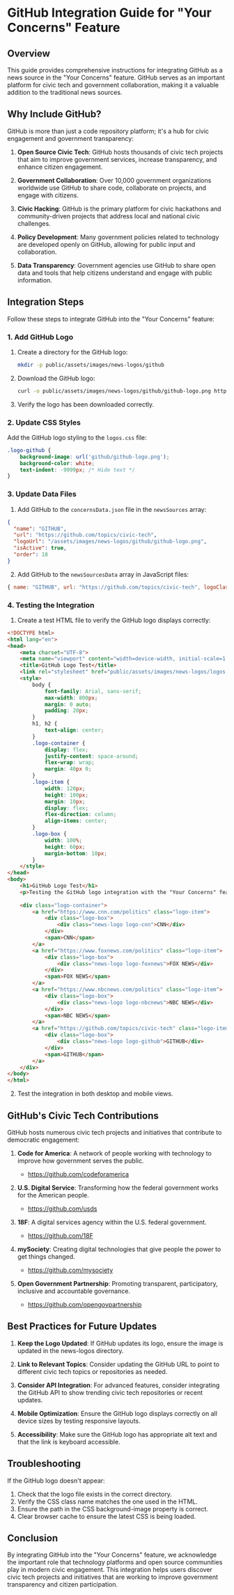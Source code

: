 # GitHub Integration Guide for "Your Concerns" Feature

## Overview

This guide provides comprehensive instructions for integrating GitHub as a news source in the "Your Concerns" feature. GitHub serves as an important platform for civic tech and government collaboration, making it a valuable addition to the traditional news sources.

## Why Include GitHub?

GitHub is more than just a code repository platform; it's a hub for civic engagement and government transparency:

1. **Open Source Civic Tech**: GitHub hosts thousands of civic tech projects that aim to improve government services, increase transparency, and enhance citizen engagement.

2. **Government Collaboration**: Over 10,000 government organizations worldwide use GitHub to share code, collaborate on projects, and engage with citizens.

3. **Civic Hacking**: GitHub is the primary platform for civic hackathons and community-driven projects that address local and national civic challenges.

4. **Policy Development**: Many government policies related to technology are developed openly on GitHub, allowing for public input and collaboration.

5. **Data Transparency**: Government agencies use GitHub to share open data and tools that help citizens understand and engage with public information.

## Integration Steps

Follow these steps to integrate GitHub into the "Your Concerns" feature:

### 1. Add GitHub Logo

1. Create a directory for the GitHub logo:
   ```bash
   mkdir -p public/assets/images/news-logos/github
   ```

2. Download the GitHub logo:
   ```bash
   curl -o public/assets/images/news-logos/github/github-logo.png https://github.githubassets.com/images/modules/logos_page/GitHub-Mark.png
   ```

3. Verify the logo has been downloaded correctly.

### 2. Update CSS Styles

Add the GitHub logo styling to the `logos.css` file:

```css
.logo-github {
    background-image: url('github/github-logo.png');
    background-color: white;
    text-indent: -9999px; /* Hide text */
}
```

### 3. Update Data Files

1. Add GitHub to the `concernsData.json` file in the `newsSources` array:

```json
{
  "name": "GITHUB",
  "url": "https://github.com/topics/civic-tech",
  "logoUrl": "/assets/images/news-logos/github/github-logo.png",
  "isActive": true,
  "order": 18
}
```

2. Add GitHub to the `newsSourcesData` array in JavaScript files:

```javascript
{ name: "GITHUB", url: "https://github.com/topics/civic-tech", logoClass: "logo-github" }
```

### 4. Testing the Integration

1. Create a test HTML file to verify the GitHub logo displays correctly:

```html
<!DOCTYPE html>
<html lang="en">
<head>
    <meta charset="UTF-8">
    <meta name="viewport" content="width=device-width, initial-scale=1.0">
    <title>GitHub Logo Test</title>
    <link rel="stylesheet" href="public/assets/images/news-logos/logos.css">
    <style>
        body {
            font-family: Arial, sans-serif;
            max-width: 800px;
            margin: 0 auto;
            padding: 20px;
        }
        h1, h2 {
            text-align: center;
        }
        .logo-container {
            display: flex;
            justify-content: space-around;
            flex-wrap: wrap;
            margin: 40px 0;
        }
        .logo-item {
            width: 120px;
            height: 100px;
            margin: 10px;
            display: flex;
            flex-direction: column;
            align-items: center;
        }
        .logo-box {
            width: 100%;
            height: 60px;
            margin-bottom: 10px;
        }
    </style>
</head>
<body>
    <h1>GitHub Logo Test</h1>
    <p>Testing the GitHub logo integration with the "Your Concerns" feature</p>
    
    <div class="logo-container">
        <a href="https://www.cnn.com/politics" class="logo-item">
            <div class="logo-box">
                <div class="news-logo logo-cnn">CNN</div>
            </div>
            <span>CNN</span>
        </a>
        <a href="https://www.foxnews.com/politics" class="logo-item">
            <div class="logo-box">
                <div class="news-logo logo-foxnews">FOX NEWS</div>
            </div>
            <span>FOX NEWS</span>
        </a>
        <a href="https://www.nbcnews.com/politics" class="logo-item">
            <div class="logo-box">
                <div class="news-logo logo-nbcnews">NBC NEWS</div>
            </div>
            <span>NBC NEWS</span>
        </a>
        <a href="https://github.com/topics/civic-tech" class="logo-item">
            <div class="logo-box">
                <div class="news-logo logo-github">GITHUB</div>
            </div>
            <span>GITHUB</span>
        </a>
    </div>
</body>
</html>
```

2. Test the integration in both desktop and mobile views.

## GitHub's Civic Tech Contributions

GitHub hosts numerous civic tech projects and initiatives that contribute to democratic engagement:

1. **Code for America**: A network of people working with technology to improve how government serves the public.
   - https://github.com/codeforamerica

2. **U.S. Digital Service**: Transforming how the federal government works for the American people.
   - https://github.com/usds

3. **18F**: A digital services agency within the U.S. federal government.
   - https://github.com/18F

4. **mySociety**: Creating digital technologies that give people the power to get things changed.
   - https://github.com/mysociety

5. **Open Government Partnership**: Promoting transparent, participatory, inclusive and accountable governance.
   - https://github.com/opengovpartnership

## Best Practices for Future Updates

1. **Keep the Logo Updated**: If GitHub updates its logo, ensure the image is updated in the news-logos directory.

2. **Link to Relevant Topics**: Consider updating the GitHub URL to point to different civic tech topics or repositories as needed.

3. **Consider API Integration**: For advanced features, consider integrating the GitHub API to show trending civic tech repositories or recent updates.

4. **Mobile Optimization**: Ensure the GitHub logo displays correctly on all device sizes by testing responsive layouts.

5. **Accessibility**: Make sure the GitHub logo has appropriate alt text and that the link is keyboard accessible.

## Troubleshooting

If the GitHub logo doesn't appear:

1. Check that the logo file exists in the correct directory.
2. Verify the CSS class name matches the one used in the HTML.
3. Ensure the path in the CSS background-image property is correct.
4. Clear browser cache to ensure the latest CSS is being loaded.

## Conclusion

By integrating GitHub into the "Your Concerns" feature, we acknowledge the important role that technology platforms and open source communities play in modern civic engagement. This integration helps users discover civic tech projects and initiatives that are working to improve government transparency and citizen participation.